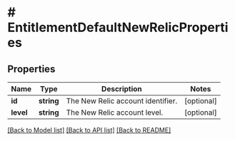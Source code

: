 # # EntitlementDefaultNewRelicProperties

## Properties

Name | Type | Description | Notes
------------ | ------------- | ------------- | -------------
**id** | **string** | The New Relic account identifier. | [optional]
**level** | **string** | The New Relic account level. | [optional]

[[Back to Model list]](../../README.md#models) [[Back to API list]](../../README.md#endpoints) [[Back to README]](../../README.md)
